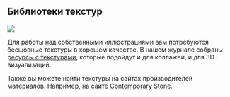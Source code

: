 ## Библиотеки текстур

![](/img/PSH_81/1666289768_txtr-cover-brighter2.jpg#rounded)

Для работы над собственными иллюстрациями вам потребуются бесшовные текстуры в хорошем качестве. В нашем журнале собраны [ресурсы с текстурами](https://softculture.cc/blog/entries/articles/15-saytov-s-teksturami-dlya-photoshop), которые подойдут и для коллажей, и для 3D-визуализаций.

Также вы можете найти текстуры на сайтах производителей материалов. Например, на сайте [Contemporary Stone](http://contemporarystone.co.uk/materials/).

